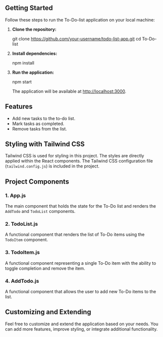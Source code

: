 
## Getting Started

Follow these steps to run the To-Do-list application on your local machine:

1. **Clone the repository:**


    git clone https://github.com/your-username/todo-list-app.git
    cd To-Do-list


2. **Install dependencies:**

   
    npm install
  

3. **Run the application:**

   
    npm start
 

    The application will be available at [http://localhost:3000](http://localhost:3000).

## Features

- Add new tasks to the to-do list.
- Mark tasks as completed.
- Remove tasks from the list.

## Styling with Tailwind CSS

Tailwind CSS is used for styling in this project. The styles are directly applied within the React components. The Tailwind CSS configuration file (`tailwind.config.js`) is included in the project.

## Project Components

### 1. App.js

The main component that holds the state for the To-Do list and renders the `AddTodo` and `TodoList` components.

### 2. TodoList.js

A functional component that renders the list of To-Do items using the `TodoItem` component.

### 3. TodoItem.js

A functional component representing a single To-Do item with the ability to toggle completion and remove the item.

### 4. AddTodo.js

A functional component that allows the user to add new To-Do items to the list.

## Customizing and Extending

Feel free to customize and extend the application based on your needs. You can add more features, improve styling, or integrate additional functionality.


